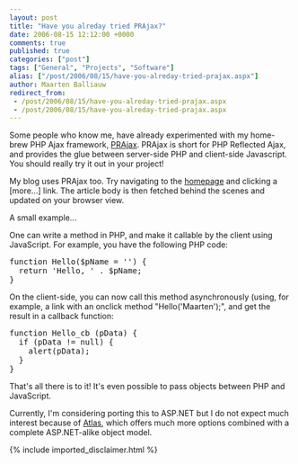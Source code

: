 ```yaml
---
layout: post
title: "Have you alreday tried PRAjax?"
date: 2006-08-15 12:12:00 +0000
comments: true
published: true
categories: ["post"]
tags: ["General", "Projects", "Software"]
alias: ["/post/2006/08/15/have-you-alreday-tried-prajax.aspx"]
author: Maarten Balliauw
redirect_from:
 - /post/2006/08/15/have-you-alreday-tried-prajax.aspx
 - /post/2006/08/15/have-you-alreday-tried-prajax.aspx
---
```

<p>Some people who know me, have already experimented with my home-brew PHP Ajax framework, <a href="http://prajax.sf.net" mce_href="http://prajax.sf.net">PRAjax</a>. PRAjax is short for PHP Reflected Ajax, and provides the glue between server-side PHP and client-side Javascript. You should really try it out in your project! </p><p>My blog uses PRAjax too. Try navigating to the <a href="http://www.balliauw.be/maarten/index.php" mce_href="http://www.balliauw.be/maarten/index.php">homepage</a> and clicking a [more...] link. The article body is then fetched behind the scenes and updated on your browser view. </p><p>A small example... </p><p>One can write a method in PHP, and make it callable by the client using JavaScript. For example, you have the following PHP code: </p><pre>function Hello($pName = '') {<br>  return 'Hello, ' . $pName;<br>}</pre>
<p>On the client-side, you can now call this method asynchronously (using, for example, a link with an onclick method "Hello('Maarten');", and get the result in a callback function:</p><pre>function Hello_cb (pData) {<br>  if (pData != null) {<br>    alert(pData);<br>  }<br>}</pre>
<p>That's all there is to it! It's even possible to pass objects between PHP and JavaScript.
</p><p>Currently, I'm considering porting this to ASP.NET but I do not expect much interest because of <a href="http://atlas.asp.net" mce_href="http://atlas.asp.net">Atlas</a>, which offers much more options combined with a complete ASP.NET-alike object model.
</p>
{% include imported_disclaimer.html %}
